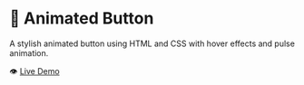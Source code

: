 # 🔘 Animated Button

A stylish animated button using HTML and CSS with hover effects and pulse animation.

👁️ [Live Demo](https://your-live-link.com)

